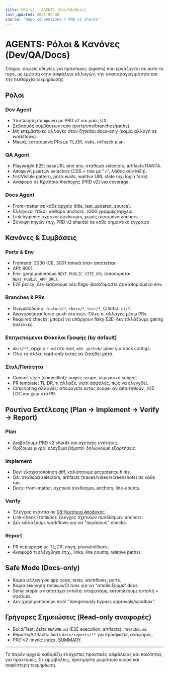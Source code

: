 ```yaml
---
title: PRD v2 — AGENTS (Dev/QA/Docs)
last_updated: 2025-09-30
source: "Repo conventions + PRD v2 shards"
---
```


# AGENTS: Ρόλοι & Κανόνες (Dev/QA/Docs)

Στόχος: σαφείς οδηγίες για πράκτορες (agents) που εργάζονται σε αυτό το repo, με έμφαση στην ασφάλεια αλλαγών, την αναπαραγωγιμότητα και την πειθαρχία τεκμηρίωσης.

## Ρόλοι

### Dev Agent
- Υλοποίηση σύμφωνα με PRD v2 και ροές UX.
- Σεβασμός συμβάσεων repo (ports/env/branches/paths).
- Μη επεμβατικές αλλαγές όταν ζητείται docs-only (καμία αλλαγή σε workflows).
- Μικρά, εστιασμένα PRs με TL;DR, risks, rollback plan.

### QA Agent
- Playwright E2E: baseURL από env, σταθερά selectors, artifacts ΠΑΝΤΑ.
- Αποφυγή μεικτών selectors (CSS + role με "=", λάθος σύνταξη).
- firstVisible pattern, ρητά waits, waitFor URL state (όχι login form).
- Αναφορά σε Κριτήρια Αποδοχής (PRD v2) για coverage.

### Docs Agent
- Front-matter σε κάθε αρχείο (title, last_updated, source).
- Ελληνικοί τίτλοι, καθαρά anchors, ≤300 γραμμές/αρχείο.
- Link hygiene: σχετικοί σύνδεσμοι, χωρίς σπασμένα anchors.
- Σύνοψη πηγών (π.χ. PRD v2 shards) σε κάθε σημαντικό έγγραφο.

## Κανόνες & Συμβάσεις

### Ports & Env
- Frontend: 3030 (CI), 3001 τοπικά όταν απαιτείται.
- API: 8001.
- Env: χρησιμοποιούμε `NEXT_PUBLIC_SITE_URL` (αποσύρεται `NEXT_PUBLIC_APP_URL`).
- E2E policy: δεν εισάγουμε νέα flags· βασιζόμαστε σε καθορισμένα env.

### Branches & PRs
- Ονοματοδοσία: `feature/*`, `chore/*`, `test/*`, CI/infra: `ci/*`.
- Απαγορεύεται force-push στο `main`. Όλες οι αλλαγές μέσω PRs.
- Required checks: μπορεί να υπάρχουν flaky E2E· δεν αλλάζουμε gating πολιτικές.

### Επιτρεπόμενοι Φάκελοι Γραφής (by default)
- `docs/**`, αρχεία `*.md` στο root, και `.github/` μόνο για docs configs.
- Όλα τα άλλα: read-only εκτός αν ζητηθεί ρητά.

### Στυλ/Ποιότητα
- Commit style (commitlint): σαφές scope, περιεκτικό subject.
- PR template: TL;DR, τι άλλαξε, γιατί ασφαλές, πώς να ελεγχθεί.
- CI/scripting αλλαγές: αποφύγετε εκτός scope· αν απαιτηθούν, ≤25 LOC και χωριστό PR.

## Ρουτίνα Εκτέλεσης (Plan → Implement → Verify → Report)

### Plan
- Διαβάζουμε PRD v2 shards και σχετικές ενότητες.
- Ορίζουμε μικρά, ελέγξιμα βήματα· δηλώνουμε εξαρτήσεις.

### Implement
- Dev: ελαχιστοποίηση diff, καλύπτουμε acceptance hints.
- QA: σταθερά selectors, artifacts (traces/video/screenshots) σε κάθε run.
- Docs: front-matter, σχετικοί σύνδεσμοι, anchors, line-counts.

### Verify
- Έλεγχος ενάντια σε [08-Κριτήρια Αποδοχής](./08-acceptance-criteria.md).
- Link-check (τοπικός): έλεγχος σχετικών συνδέσμων, anchors.
- Δεν αλλάζουμε workflows για να "περάσουν" checks.

### Report
- PR περιγραφή με TL;DR, πηγή, ρίσκα/rollback.
- Αναφορά τι ελέγχθηκε (π.χ., links, line counts, relative paths).

## Safe Mode (Docs-only)
- Καμία αλλαγή σε app code, tests, workflows, ports.
- Καμία εκκίνηση τοπικών/CI runs για να "αποδείξουμε" docs.
- Serial steps· αν αποτύχει εντολή: σταματάμε, εκτυπώνουμε εντολή + σφάλμα.
- Δεν χρησιμοποιούμε ποτέ "dangerously bypass approvals/sandbox".

## Γρήγορες Σημειώσεις (Read-only αναφορές)
- Build/Test: δείτε `README.md` (E2E execution, artifacts), `TESTING.md`.
- Reports/Artifacts: δείτε `docs/reports/**` για πρόσφατες αναφορές.
- PRD v2 πηγές: [index](./index.md), [SUMMARY](./SUMMARY.md).

---
Το παρόν αρχείο καθορίζει ελάχιστες πρακτικές ασφάλειας και ποιότητας για πράκτορες. Σε αμφιβολίες, προτιμήστε μικρότερο scope και σαφέστερη τεκμηρίωση.

